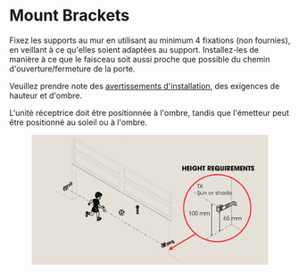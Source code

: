 # Mount Brackets

Fixez les supports au mur en utilisant au minimum 4 fixations (non fournies), en veillant à ce qu'elles soient adaptées au support. Installez-les de manière à ce que le faisceau soit aussi proche que possible du chemin d'ouverture/fermeture de la porte.  
   
Veuillez prendre note des [avertissements d'installation](../safety-warnings.md), des exigences de hauteur et d'ombre.  
   
L'unité réceptrice doit être positionnée à l'ombre, tandis que l'émetteur peut être positionné au soleil ou à l'ombre.  
   
<figure><img src="../.gitbook/assets/Mount Brackets@4x.png" alt=""><figcaption></figcaption></figure>
